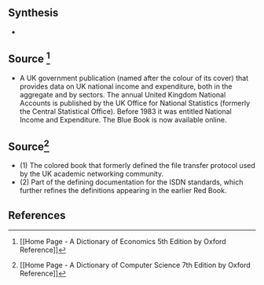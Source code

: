 ## Synthesis
- 
## Source [^1]
- A UK government publication (named after the colour of its cover) that provides data on UK national income and expenditure, both in the aggregate and by sectors. The annual United Kingdom National Accounts is published by the UK Office for National Statistics (formerly the Central Statistical Office). Before 1983 it was entitled National Income and Expenditure. The Blue Book is now available online.
## Source[^2]
- (1) The colored book that formerly defined the file transfer protocol used by the UK academic networking community. 
- (2) Part of the defining documentation for the ISDN standards, which further refines the definitions appearing in the earlier Red Book.
## References

[^1]: [[Home Page - A Dictionary of Economics 5th Edition by Oxford Reference]]
[^2]: [[Home Page - A Dictionary of Computer Science 7th Edition by Oxford Reference]]